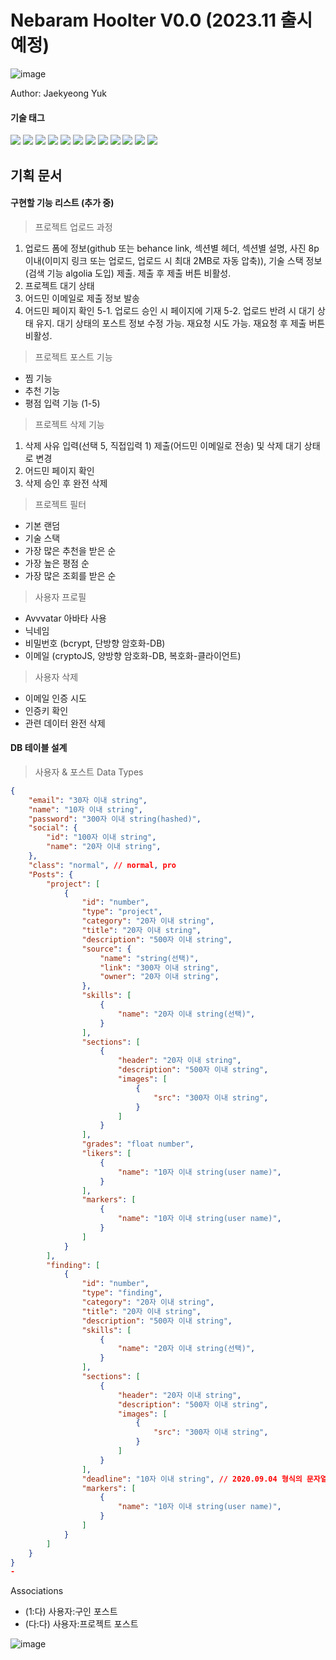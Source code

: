 # Nebaram Hoolter V0.0 (2023.11 출시 예정)

![image](https://github.com/yjglab/Hoolter/assets/70316567/9b823283-9168-4fd2-be2e-cb6485378346)

Author: Jaekyeong Yuk

#### 기술 태그

<div> 
<img src="https://img.shields.io/badge/TypeScript-3178C6?style=for-the-badge&logo=TypeScript&logoColor=white">
<img src="https://img.shields.io/badge/React-61DAFB?style=for-the-badge&logo=React&logoColor=white">
<img src="https://img.shields.io/badge/Next.js-000000?style=for-the-badge&logo=Next.js&logoColor=white">
<img src="https://img.shields.io/badge/reactquery-FF4154?style=for-the-badge&logo=reactquery&logoColor=white">
<img src="https://img.shields.io/badge/Tailwindcss-06B6D4?style=for-the-badge&logo=Tailwindcss&logoColor=white">
<img src="https://img.shields.io/badge/Emotion-569A31?style=for-the-badge&logo=Emotion&logoColor=white">
<img src="https://img.shields.io/badge/Framer-0055FF?style=for-the-badge&logo=Framer&logoColor=white">
<img src="https://img.shields.io/badge/vercel-000000?style=for-the-badge&logo=vercel&logoColor=white">
<img src="https://img.shields.io/badge/Express-000000?style=for-the-badge&logo=Express&logoColor=white">
<img src="https://img.shields.io/badge/mysql-4479A1?style=for-the-badge&logo=mysql&logoColor=white">
<img src="https://img.shields.io/badge/Sequelize-52B0E7?style=for-the-badge&logo=Sequelize&logoColor=white">
<img src="https://img.shields.io/badge/firebase-FFCA28?style=for-the-badge&logo=firebase&logoColor=white">
</div>

## 기획 문서

#### 구현할 기능 리스트 (추가 중)

> 프로젝트 업로드 과정

1. 업로드 폼에 정보(github 또는 behance link, 섹션별 헤더, 섹션별 설명, 사진 8p이내(이미지 링크 또는 업로드, 업로드 시 최대 2MB로 자동 압축)), 기술 스택 정보(검색 기능 algolia 도입) 제출. 제출 후 제출 버튼 비활성.
2. 프로젝트 대기 상태
3. 어드민 이메일로 제출 정보 발송
4. 어드민 페이지 확인
   5-1. 업로드 승인 시 페이지에 기재
   5-2. 업로드 반려 시 대기 상태 유지. 대기 상태의 포스트 정보 수정 가능. 재요청 시도 가능. 재요청 후 제출 버튼 비활성.

> 프로젝트 포스트 기능

- 찜 기능
- 추천 기능
- 평점 입력 기능 (1-5)

> 프로젝트 삭제 기능

1. 삭제 사유 입력(선택 5, 직접입력 1) 제출(어드민 이메일로 전송) 및 삭제 대기 상태로 변경
2. 어드민 페이지 확인
3. 삭제 승인 후 완전 삭제

> 프로젝트 필터

- 기본 랜덤
- 기술 스택
- 가장 많은 추천을 받은 순
- 가장 높은 평점 순
- 가장 많은 조회를 받은 순

> 사용자 프로필

- Avvvatar 아바타 사용
- 닉네임
- 비밀번호 (bcrypt, 단방향 암호화-DB)
- 이메일 (cryptoJS, 양방향 암호화-DB, 복호화-클라이언트)

> 사용자 삭제

- 이메일 인증 시도
- 인증키 확인
- 관련 데이터 완전 삭제

#### DB 테이블 설계

> 사용자 & 포스트 Data Types

```json
{
    "email": "30자 이내 string",
    "name": "10자 이내 string",
    "password": "300자 이내 string(hashed)",
    "social": {
        "id": "100자 이내 string",
        "name": "20자 이내 string",
    },
    "class": "normal", // normal, pro
    "Posts": {
        "project": [
            {
                "id": "number",
                "type": "project",
                "category": "20자 이내 string",
                "title": "20자 이내 string",
                "description": "500자 이내 string",
                "source": {
                    "name": "string(선택)",
                    "link": "300자 이내 string",
                    "owner": "20자 이내 string",
                },
                "skills": [
                    {
                        "name": "20자 이내 string(선택)",
                    }
                ],
                "sections": [
                    {
                        "header": "20자 이내 string",
                        "description": "500자 이내 string",
                        "images": [
                            {
                                "src": "300자 이내 string",
                            }
                        ]
                    }
                ],
                "grades": "float number",
                "likers": [
                    {
                        "name": "10자 이내 string(user name)",
                    }
                ],
                "markers": [
                    {
                        "name": "10자 이내 string(user name)",
                    }
                ]
            }
        ],
        "finding": [
            {
                "id": "number",
                "type": "finding",
                "category": "20자 이내 string",
                "title": "20자 이내 string",
                "description": "500자 이내 string",
                "skills": [
                    {
                        "name": "20자 이내 string(선택)",
                    }
                ],
                "sections": [
                    {
                        "header": "20자 이내 string",
                        "description": "500자 이내 string",
                        "images": [
                            {
                                "src": "300자 이내 string",
                            }
                        ]
                    }
                ],
                "deadline": "10자 이내 string", // 2020.09.04 형식의 문자열
                "markers": [
                    {
                        "name": "10자 이내 string(user name)",
                    }
                ]
            }
        ]
    }
}
-
```

Associations

- (1:다) 사용자:구인 포스트
- (다:다) 사용자:프로젝트 포스트

![image](https://github.com/yjglab/nebaram/assets/70316567/5bc77120-ce07-4052-9db3-460c082852b1)
